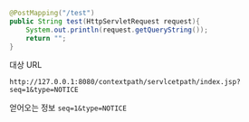 ```java
@PostMapping("/test")
public String test(HttpServletRequest request){
	System.out.println(request.getQueryString());
	return "";
}
```

대상 URL

`http://127.0.0.1:8080/contextpath/servlcetpath/index.jsp?seq=1&type=NOTICE`

얻어오는 정보
`seq=1&type=NOTICE`